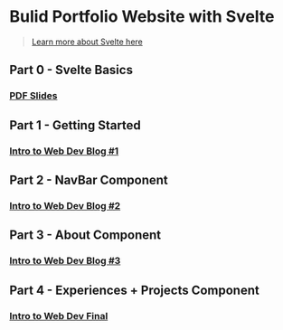 # Bulid Portfolio Website with Svelte
> [Learn more about Svelte here](https://svelte.dev)

## Part 0 - Svelte Basics

### [PDF Slides](https://github.com/acmCSUFDev/intro-to-web-dev/files/9844067/Intro_to_Web_Dev_2.pdf)

## Part 1 - Getting Started

### [Intro to Web Dev Blog #1](https://acmcsuf.com/blog/613)

## Part 2 - NavBar Component

### [Intro to Web Dev Blog #2](https://acmcsuf.com/blog/615)

## Part 3 - About Component

### [Intro to Web Dev Blog #3](https://acmcsuf.com/blog/627)

## Part 4 - Experiences + Projects Component

### [Intro to Web Dev Final](https://acmcsuf.com/blog/643)
